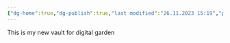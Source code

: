 ```yaml
---
{"dg-home":true,"dg-publish":true,"last modified":"26.11.2023 15:19","permalink":"/gayoungmoney-obsidian/gayo-obsidian/","tags":["gardenEntry"],"dgPassFrontmatter":true,"noteIcon":""}
---
```


This is my new vault for digital garden
